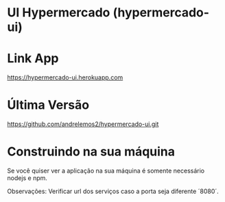 UI Hypermercado (hypermercado-ui)
==========================

Link App
==========================
https://hypermercado-ui.herokuapp.com


Última Versão
==========================

https://github.com/andrelemos2/hypermercado-ui.git

Construindo na sua máquina
==========================
Se você quiser ver a aplicação na sua máquina é somente necessário nodejs e npm.

Observações: Verificar url dos serviços caso a porta seja diferente ´8080´.
